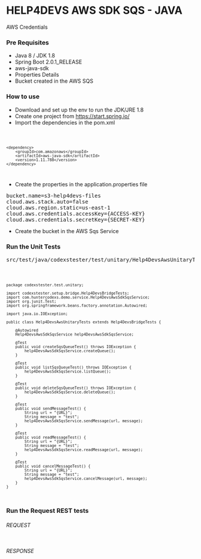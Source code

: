 # HELP4DEVS AWS SDK SQS - JAVA
AWS Credentials

### Pre Requisites

- Java 8 / JDK 1.8
- Spring Boot 2.0.1_RELEASE
- aws-java-sdk
- Properties Details
- Bucket created in the AWS SQS

### How to use

- Download and set up the env to run the JDK/JRE 1.8
- Create one project from https://start.spring.io/
- Import the dependencies in the pom.xml

<code>

    <dependency>
        <groupId>com.amazonaws</groupId>
        <artifactId>aws-java-sdk</artifactId>
        <version>1.11.788</version>
    </dependency>

</code>

- Create the properties in the application.properties file

<pre>
bucket.name=s3-help4devs-files
cloud.aws.stack.auto=false
cloud.aws.region.static=us-east-1
cloud.aws.credentials.accessKey={ACCESS-KEY}
cloud.aws.credentials.secretKey={SECRET-KEY}
</pre>

- Create the bucket in the AWS Sqs Service

### Run the Unit Tests

<pre>
src/test/java/codexstester/test/unitary/Help4DevsAwsUnitaryTests.java
</pre>

<code>

    package codexstester.test.unitary;
    
    import codexstester.setup.bridge.Help4DevsBridgeTests;
    import com.huntercodexs.demo.service.Help4DevsAwsSdkSqsService;
    import org.junit.Test;
    import org.springframework.beans.factory.annotation.Autowired;
    
    import java.io.IOException;
    
    public class Help4DevsAwsUnitaryTests extends Help4DevsBridgeTests {
    
        @Autowired
        Help4DevsAwsSdkSqsService help4DevsAwsSdkSqsService;
    
        @Test
        public void createSqsQueueTest() throws IOException {
            help4DevsAwsSdkSqsService.createQueue();
        }
    
        @Test
        public void listSqsQueueTest() throws IOException {
            help4DevsAwsSdkSqsService.listQueue();
        }
    
        @Test
        public void deleteSqsQueueTest() throws IOException {
            help4DevsAwsSdkSqsService.deleteQueue();
        }
    
        @Test
        public void sendMessageTest() {
            String url = "{URL}";
            String message = "test";
            help4DevsAwsSdkSqsService.sendMessage(url, message);
        }
    
        @Test
        public void readMessageTest() {
            String url = "{URL}";
            String message = "test";
            help4DevsAwsSdkSqsService.readMessage(url, message);
        }
    
        @Test
        public void cancelMessageTest() {
            String url = "{URL}";
            String message = "test";
            help4DevsAwsSdkSqsService.cancelMessage(url, message);
        }
    }

</code>

### Run the Request REST tests

###### REQUEST

<pre>
</pre>

###### RESPONSE

<pre>
</pre>


